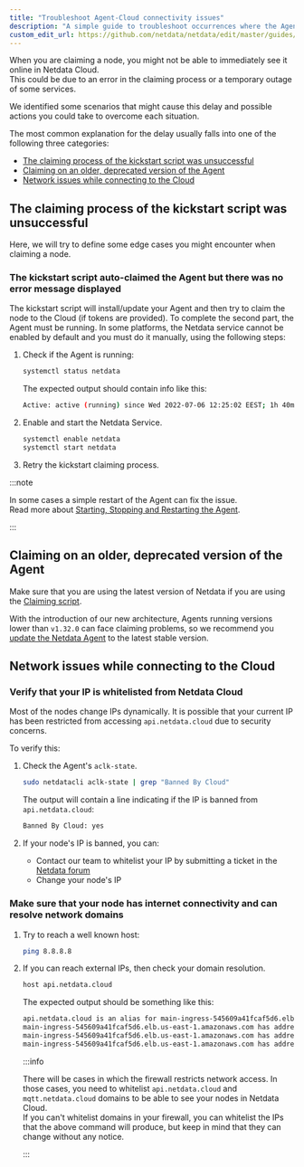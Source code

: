 ```yaml
---
title: "Troubleshoot Agent-Cloud connectivity issues"
description: "A simple guide to troubleshoot occurrences where the Agent is showing as offline after claiming."
custom_edit_url: https://github.com/netdata/netdata/edit/master/guides/troubleshoot/troubleshooting-agent-with-cloud-connection.md
---
```




When you are claiming a node, you might not be able to immediately see it online in Netdata Cloud.  
This could be due to an error in the claiming process or a temporary outage of some services.

We identified some scenarios that might cause this delay and possible actions you could take to overcome each situation.

The most common explanation for the delay usually falls into one of the following three categories:

- [The claiming process of the kickstart script was unsuccessful](#the-claiming-process-of-the-kickstart-script-was-unsuccessful)
- [Claiming on an older, deprecated version of the Agent](#claiming-on-an-older-deprecated-version-of-the-agent)
- [Network issues while connecting to the Cloud](#network-issues-while-connecting-to-the-cloud)

## The claiming process of the kickstart script was unsuccessful

Here, we will try to define some edge cases you might encounter when claiming a node.

### The kickstart script auto-claimed the Agent but there was no error message displayed

The kickstart script will install/update your Agent and then try to claim the node to the Cloud (if tokens are provided). To
complete the second part, the Agent must be running. In some platforms, the Netdata service cannot be enabled by default
and you must do it manually, using the following steps:

1. Check if the Agent is running:

    ```bash
    systemctl status netdata
    ```

    The expected output should contain info like this:

    ```bash
    Active: active (running) since Wed 2022-07-06 12:25:02 EEST; 1h 40min ago
    ```

2. Enable and start the Netdata Service.

    ```bash
    systemctl enable netdata
    systemctl start netdata
    ```

3. Retry the kickstart claiming process.

:::note

In some cases a simple restart of the Agent can fix the issue.  
Read more about [Starting, Stopping and Restarting the Agent](/docs/configure/start-stop-restart).

:::

## Claiming on an older, deprecated version of the Agent

Make sure that you are using the latest version of Netdata if you are using the [Claiming script](/docs/agent/claim#claiming-script).

With the introduction of our new architecture, Agents running versions lower than `v1.32.0` can face claiming problems, so we recommend you [update the Netdata Agent](/docs/agent/packaging/installer/update) to the latest stable version.

## Network issues while connecting to the Cloud

### Verify that your IP is whitelisted from Netdata Cloud

Most of the nodes change IPs dynamically. It is possible that your current IP has been restricted from accessing `api.netdata.cloud` due to security concerns.

To verify this:

1. Check the Agent's `aclk-state`.

    ```bash
    sudo netdatacli aclk-state | grep "Banned By Cloud"
    ```

    The output will contain a line indicating if the IP is banned from `api.netdata.cloud`:

    ```bash
    Banned By Cloud: yes
    ```

2. If your node's IP is banned, you can:

    - Contact our team to whitelist your IP by submitting a ticket in the [Netdata forum](https://community.netdata.cloud/)
    - Change your node's IP

### Make sure that your node has internet connectivity and can resolve network domains

1. Try to reach a well known host:

    ```bash
    ping 8.8.8.8
    ```
  
2. If you can reach external IPs, then check your domain resolution.

    ```bash
    host api.netdata.cloud
    ```

    The expected output should be something like this:

    ```bash
    api.netdata.cloud is an alias for main-ingress-545609a41fcaf5d6.elb.us-east-1.amazonaws.com.
    main-ingress-545609a41fcaf5d6.elb.us-east-1.amazonaws.com has address 54.198.178.11
    main-ingress-545609a41fcaf5d6.elb.us-east-1.amazonaws.com has address 44.207.131.212
    main-ingress-545609a41fcaf5d6.elb.us-east-1.amazonaws.com has address 44.196.50.41
    ```

    :::info

    There will be cases in which the firewall restricts network access. In those cases, you need to whitelist `api.netdata.cloud` and `mqtt.netdata.cloud` domains to be able to see your nodes in Netdata Cloud.  
    If you can't whitelist domains in your firewall, you can whitelist the IPs that the above command will produce, but keep in mind that they can change without any notice.

    :::
